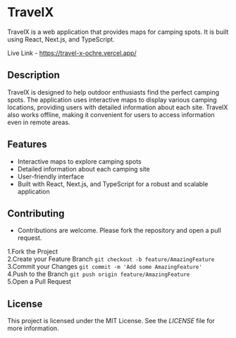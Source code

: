 # TravelX

TravelX is a web application that provides maps for camping spots. It is built using React, Next.js, and TypeScript.

Live Link - https://travel-x-ochre.vercel.app/


## Description

TravelX is designed to help outdoor enthusiasts find the perfect camping spots. The application uses interactive maps to display various camping locations, providing users with detailed information about each site. TravelX also works offline, making it convenient for users to access information even in remote areas.

## Features

- Interactive maps to explore camping spots
- Detailed information about each camping site
- User-friendly interface
- Built with React, Next.js, and TypeScript for a robust and scalable application

## Contributing

- Contributions are welcome. Please fork the repository and open a pull request.

1.Fork the Project <br>
2.Create your Feature Branch ```git checkout -b feature/AmazingFeature``` <br>
3.Commit your Changes ```git commit -m 'Add some AmazingFeature'``` <br>
4.Push to the Branch ```git push origin feature/AmazingFeature``` <br>
5.Open a Pull Request

## License

This project is licensed under the MIT License. See the *LICENSE* file for more information.
   
